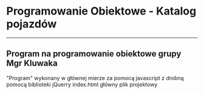 # Programowanie Obiektowe - Katalog pojazdów
---
## Program na programowanie obiektowe  grupy Mgr Kluwaka

"Program" wykonany w głównej mierze za pomocą javascript z drobną pomocą biblioteki jQuerry
index.html główny plik projektowy
